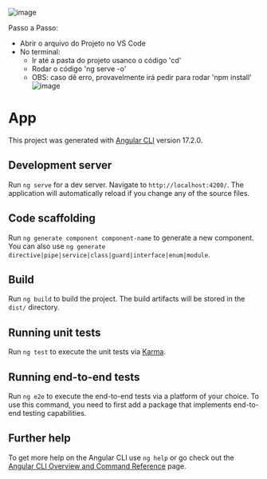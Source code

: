 ![image](https://github.com/alexandrevilhena/gs_oceans/assets/97708892/cec116d1-19b2-4977-89c7-dddf9d3eb43b)

Passo a Passo:
- Abrir o arquivo do Projeto no VS Code
- No terminal:
  - Ir até a pasta do projeto usanco o código 'cd'
  - Rodar o código 'ng serve -o'
  - OBS: caso dê erro, provavelmente irá pedir para rodar 'npm install'
 ![image](https://github.com/alexandrevilhena/gs_oceans/assets/97708892/08fef76a-83dd-47fb-8d62-4a8d4baae648)
  


# App

This project was generated with [Angular CLI](https://github.com/angular/angular-cli) version 17.2.0.

## Development server

Run `ng serve` for a dev server. Navigate to `http://localhost:4200/`. The application will automatically reload if you change any of the source files.

## Code scaffolding

Run `ng generate component component-name` to generate a new component. You can also use `ng generate directive|pipe|service|class|guard|interface|enum|module`.

## Build

Run `ng build` to build the project. The build artifacts will be stored in the `dist/` directory.

## Running unit tests

Run `ng test` to execute the unit tests via [Karma](https://karma-runner.github.io).

## Running end-to-end tests

Run `ng e2e` to execute the end-to-end tests via a platform of your choice. To use this command, you need to first add a package that implements end-to-end testing capabilities.

## Further help

To get more help on the Angular CLI use `ng help` or go check out the [Angular CLI Overview and Command Reference](https://angular.io/cli) page.
